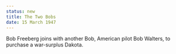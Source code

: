 ```yaml
---
status: new
title: The Two Bobs
date: 15 March 1947 
---
```

Bob Freeberg joins with another Bob, American pilot Bob Walters, to purchase a war-surplus Dakota. 